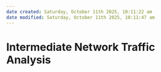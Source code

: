 ```yaml
---
date created: Saturday, October 11th 2025, 10:11:22 am
date modified: Saturday, October 11th 2025, 10:11:47 am
---
```


# Intermediate Network Traffic Analysis
